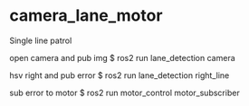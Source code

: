 # camera_lane_motor
Single line patrol

open camera and pub img
$ ros2 run lane_detection camera 

hsv right and pub error
$ ros2 run lane_detection right_line

sub error to motor
$ ros2 run motor_control motor_subscriber
